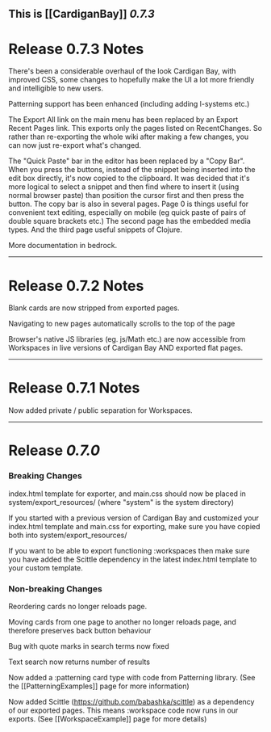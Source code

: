 This is [[CardiganBay]] *0.7.3*
----
# Release 0.7.3 Notes

There's been a considerable overhaul of the look Cardigan Bay, with improved CSS, some changes to hopefully make the UI a lot more friendly and intelligible to new users.

Patterning support has been enhanced (including adding l-systems etc.)

The Export All link on the main menu has been replaced by an Export Recent Pages link. This exports only the pages listed on RecentChanges. So rather than re-exporting the whole wiki after making a few changes, you can now just re-export what's changed.

The "Quick Paste" bar in the editor has been replaced by a "Copy Bar". When you press the buttons, instead of the snippet being inserted into the edit box directly, it's now copied to the clipboard. It was decided that it's more logical to select a snippet and then find where to insert it (using normal browser paste) than position the cursor first and then press the button. The copy bar is also in several pages. Page 0 is things useful for convenient text editing, especially on mobile (eg quick paste of pairs of double square brackets etc.) The second page has the embedded media types. And the third page useful snippets of Clojure.

More documentation in bedrock.

----
# Release 0.7.2 Notes

Blank cards are now stripped from exported pages.

Navigating to new pages automatically scrolls to the top of the page

Browser's native JS libraries (eg. js/Math etc.) are now accessible from Workspaces in live versions of Cardigan Bay AND exported flat pages. 

----
# Release 0.7.1 Notes

Now added private / public separation for Workspaces.

----
# Release *0.7.0*

### Breaking Changes

index.html template for exporter, and main.css should now be placed in system/export_resources/ (where "system" is the system directory)

If you started with a previous version of Cardigan Bay and customized your index.html template and main.css for exporting, make sure you have copied both into system/export_resources/

If you want to be able to export functioning :workspaces then make sure you have added the Scittle dependency in the latest index.html template to your custom template.


### Non-breaking Changes

Reordering cards no longer reloads page.

Moving cards from one page to another no longer reloads page, and therefore preserves back button behaviour

Bug with quote marks in search terms now fixed

Text search now returns number of results

Now added a :patterning card type with code from Patterning library. (See the [[PatterningExamples]] page for more information)

Now added Scittle (https://github.com/babashka/scittle) as a dependency of our exported pages. This means :workspace code now runs in our exports. (See [[WorkspaceExample]] page for more details) 